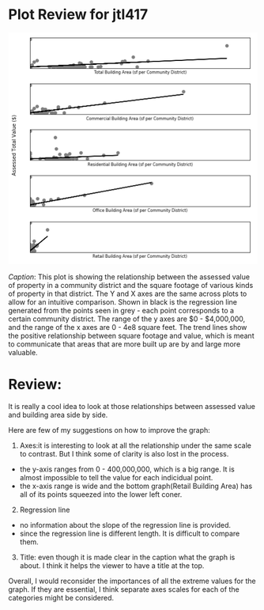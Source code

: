 # Plot Review for jtl417

![jtl417.png](https://raw.githubusercontent.com/td928/PUI2017_td928/master/HW9_td928/jtl417.png)

*Caption*: This plot is showing the relationship between the assessed value of property in a community district and the square footage of various kinds of property in that district. The Y and X axes are the same across plots to allow for an intuitive comparison. Shown in black is the regression line generated from the points seen in grey - each point corresponds to a certain community district. The range of the y axes are $0 - $4,000,000, and the range of the x axes are 0 - 4e8 square feet. The trend lines show the positive relationship between square footage and value, which is meant to communicate that areas that are more built up are by and large more valuable.

# Review:

It is really a cool idea to look at those relationships between assessed value and building area side by side.

Here are few of my suggestions on how to improve the graph:

1. Axes:it is interesting to look at all the relationship under the same scale to contrast. But I think some of clarity is also lost in the process.
* the y-axis ranges from 0 - 400,000,000, which is a big range. It is almost impossible to tell the value for each indicidual point. 
* the x-axis range is wide and the bottom graph(Retail Building Area) has all of its points squeezed into the lower left coner.

2. Regression line
* no information about the slope of the regression line is provided. 
* since the regression line is different length. It is difficult to compare them. 

3. Title: even though it is made clear in the caption what the graph is about. I think it helps the viewer to have a title at the top.

Overall, I would reconsider the importances of all the extreme values for the graph. If they are essential, I think separate axes scales for each of the categories might be considered. 
